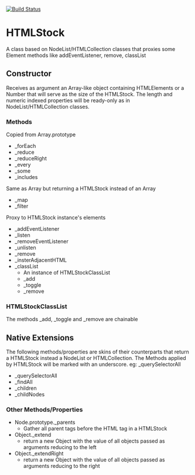 [![Build Status](https://travis-ci.org/clovislima/htmlstock.svg?branch=master)](https://travis-ci.org/clovislima/htmlstock)
# HTMLStock
A class based on NodeList/HTMLCollection classes that proxies some Element methods like addEventListener, remove, classList 

## Constructor
Receives as argument an Array-like object containing HTMLElements or a Number that will serve as the size of the HTMLStock.
The length and numeric indexed properties will be ready-only as in NodeList/HTMLCollection classes. 

### Methods
Copied from Array.prototype
* _forEach
* _reduce
* _reduceRight
* _every
* _some
* _includes

Same as Array but returning a HTMLStock instead of an Array
* _map
* _filter

Proxy to HTMLStock instance's elements
* _addEventListener
* _listen
* _removeEventListener
* _unlisten
* _remove
* _insterAdjacentHTML
* _classList
	* An instance of HTMLStockClassList
	* _add
	* _toggle
	* _remove

### HTMLStockClassList
The methods _add, _toggle and _remove are chainable

## Native Extensions
The following methods/properties are skins of their counterparts that return a HTMLStock instead a NodeList or HTMLCollection. The Methods applied by HTMLStock will be marked with an underscore. eg: _querySelectorAll
* _querySelectorAll
* _findAll
* _children
* _childNodes

### Other Methods/Properties
* Node.prototype._parents
	* Gather all parent tags before the HTML tag in a HTMLStock
* Object._extend
	* return a new Object with the value of all objects passed as arguments reducing to the left 
* Object._extendRight
	* return a new Object with the value of all objects passed as arguments reducing to the right
